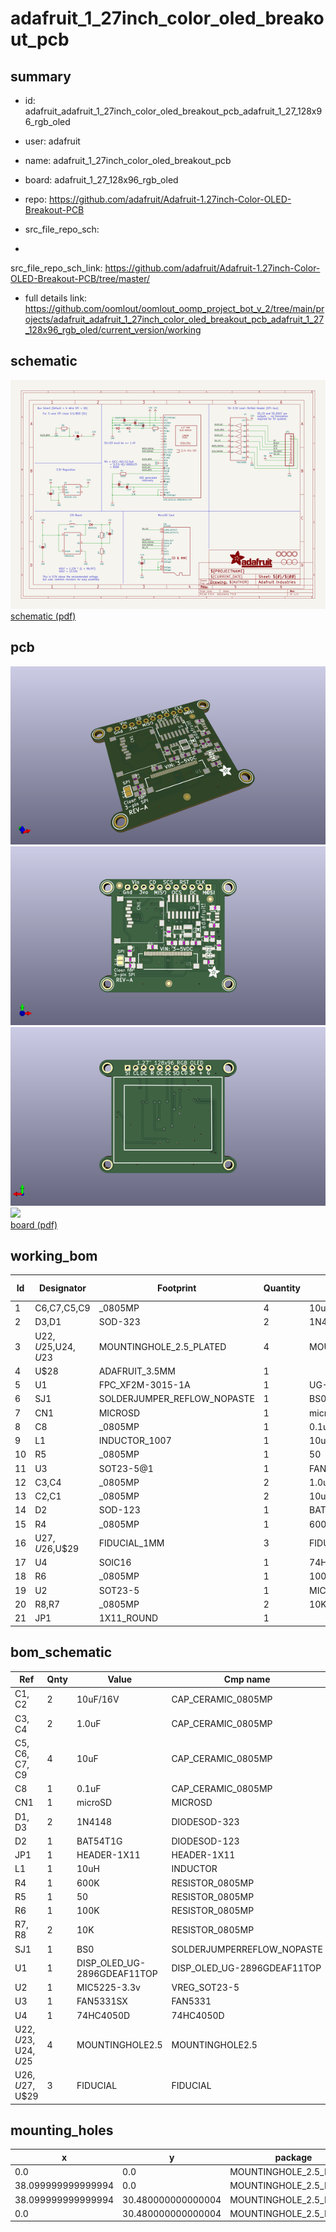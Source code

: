 # adafruit_1_27inch_color_oled_breakout_pcb
 
## summary 
* id: adafruit_adafruit_1_27inch_color_oled_breakout_pcb_adafruit_1_27_128x96_rgb_oled
* user: adafruit
* name: adafruit_1_27inch_color_oled_breakout_pcb
* board: adafruit_1_27_128x96_rgb_oled
* repo: https://github.com/adafruit/Adafruit-1.27inch-Color-OLED-Breakout-PCB



* src_file_repo_sch: 
*
 src_file_repo_sch_link: https://github.com/adafruit/Adafruit-1.27inch-Color-OLED-Breakout-PCB/tree/master/
* full details link: https://github.com/oomlout/oomlout_oomp_project_bot_v_2/tree/main/projects/adafruit_adafruit_1_27inch_color_oled_breakout_pcb_adafruit_1_27_128x96_rgb_oled/current_version/working  

## schematic  
![](working_schematic_600.png)  
[schematic (pdf)](working_schematic.pdf)  

## pcb  
![](working_3d_600.png) 
![](working_3d_front_600.png)  
![](working_3d_back_600.png)  
![](working_600.png)  
[board (pdf)](working.pdf)  

## working_bom
| Id | Designator | Footprint | Quantity | Designation | Supplier and ref |  | None | 
| --- | --- | --- | --- | --- | --- | --- | --- | 
| 1 | C6,C7,C5,C9 | _0805MP | 4 | 10uF |  |  | [''] | 
| 2 | D3,D1 | SOD-323 | 2 | 1N4148 |  |  | [''] | 
| 3 | U$22,U$25,U$24,U$23 | MOUNTINGHOLE_2.5_PLATED | 4 | MOUNTINGHOLE2.5 |  |  | [''] | 
| 4 | U$28 | ADAFRUIT_3.5MM | 1 |  |  |  | [''] | 
| 5 | U1 | FPC_XF2M-3015-1A | 1 | UG-2828GDEDF11 |  |  | [''] | 
| 6 | SJ1 | SOLDERJUMPER_REFLOW_NOPASTE | 1 | BS0 |  |  | [''] | 
| 7 | CN1 | MICROSD | 1 | microSD |  |  | [''] | 
| 8 | C8 | _0805MP | 1 | 0.1uF |  |  | [''] | 
| 9 | L1 | INDUCTOR_1007 | 1 | 10uH |  |  | [''] | 
| 10 | R5 | _0805MP | 1 | 50 |  |  | [''] | 
| 11 | U3 | SOT23-5@1 | 1 | FAN5331SX |  |  | [''] | 
| 12 | C3,C4 | _0805MP | 2 | 1.0uF |  |  | [''] | 
| 13 | C2,C1 | _0805MP | 2 | 10uF/16V |  |  | [''] | 
| 14 | D2 | SOD-123 | 1 | BAT54T1G |  |  | [''] | 
| 15 | R4 | _0805MP | 1 | 600K |  |  | [''] | 
| 16 | U$27,U$26,U$29 | FIDUCIAL_1MM | 3 | FIDUCIAL |  |  | [''] | 
| 17 | U4 | SOIC16 | 1 | 74HC4050D |  |  | [''] | 
| 18 | R6 | _0805MP | 1 | 100K |  |  | [''] | 
| 19 | U2 | SOT23-5 | 1 | MIC5225-3.3v |  |  | [''] | 
| 20 | R8,R7 | _0805MP | 2 | 10K |  |  | [''] | 
| 21 | JP1 | 1X11_ROUND | 1 |  |  |  | [''] | 


## bom_schematic
| Ref | Qnty | Value | Cmp name | Footprint | Description | Vendor | DNP | 
| --- | --- | --- | --- | --- | --- | --- | --- | 
| C1, C2 | 2 | 10uF/16V | CAP_CERAMIC_0805MP | working:_0805MP |  |  |  | 
| C3, C4 | 2 | 1.0uF | CAP_CERAMIC_0805MP | working:_0805MP |  |  |  | 
| C5, C6, C7, C9 | 4 | 10uF | CAP_CERAMIC_0805MP | working:_0805MP |  |  |  | 
| C8 | 1 | 0.1uF | CAP_CERAMIC_0805MP | working:_0805MP |  |  |  | 
| CN1 | 1 | microSD | MICROSD | working:MICROSD |  |  |  | 
| D1, D3 | 2 | 1N4148 | DIODESOD-323 | working:SOD-323 |  |  |  | 
| D2 | 1 | BAT54T1G | DIODESOD-123 | working:SOD-123 |  |  |  | 
| JP1 | 1 | HEADER-1X11 | HEADER-1X11 | working:1X11_ROUND |  |  |  | 
| L1 | 1 | 10uH | INDUCTOR | working:INDUCTOR_1007 |  |  |  | 
| R4 | 1 | 600K | RESISTOR_0805MP | working:_0805MP |  |  |  | 
| R5 | 1 | 50 | RESISTOR_0805MP | working:_0805MP |  |  |  | 
| R6 | 1 | 100K | RESISTOR_0805MP | working:_0805MP |  |  |  | 
| R7, R8 | 2 | 10K | RESISTOR_0805MP | working:_0805MP |  |  |  | 
| SJ1 | 1 | BS0 | SOLDERJUMPERREFLOW_NOPASTE | working:SOLDERJUMPER_REFLOW_NOPASTE |  |  |  | 
| U1 | 1 | DISP_OLED_UG-2896GDEAF11TOP | DISP_OLED_UG-2896GDEAF11TOP | working:FPC_XF2M-3015-1A |  |  |  | 
| U2 | 1 | MIC5225-3.3v | VREG_SOT23-5 | working:SOT23-5 |  |  |  | 
| U3 | 1 | FAN5331SX | FAN5331 | working:SOT23-5@1 |  |  |  | 
| U4 | 1 | 74HC4050D | 74HC4050D | working:SOIC16 |  |  |  | 
| U$22, U$23, U$24, U$25 | 4 | MOUNTINGHOLE2.5 | MOUNTINGHOLE2.5 | working:MOUNTINGHOLE_2.5_PLATED |  |  |  | 
| U$26, U$27, U$29 | 3 | FIDUCIAL | FIDUCIAL | working:FIDUCIAL_1MM |  |  |  | 


## mounting_holes
| x | y | package | value | ref | size | 
| --- | --- | --- | --- | --- | --- | 
| 0.0 | 0.0 | MOUNTINGHOLE_2.5_PLATED | MOUNTINGHOLE2.5 | U$22 | m3 | 
| 38.099999999999994 | 0.0 | MOUNTINGHOLE_2.5_PLATED | MOUNTINGHOLE2.5 | U$23 | m3 | 
| 38.099999999999994 | 30.480000000000004 | MOUNTINGHOLE_2.5_PLATED | MOUNTINGHOLE2.5 | U$24 | m3 | 
| 0.0 | 30.480000000000004 | MOUNTINGHOLE_2.5_PLATED | MOUNTINGHOLE2.5 | U$25 | m3 | 


